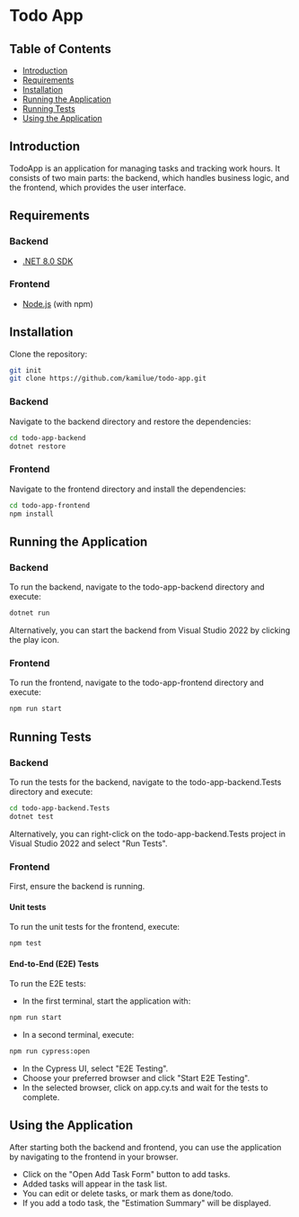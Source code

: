 # Todo App

## Table of Contents

- [Introduction](#introduction)
- [Requirements](#requirements)
- [Installation](#installation)
- [Running the Application](#running-the-application)
- [Running Tests](#running-tests)
- [Using the Application](#using-the-application)

## Introduction

TodoApp is an application for managing tasks and tracking work hours. It consists of two main parts: the backend, which handles business logic, and the frontend, which provides the user interface.

## Requirements

### Backend

- [.NET 8.0 SDK](https://dotnet.microsoft.com/download/dotnet/8.0)

### Frontend

- [Node.js](https://nodejs.org/) (with npm)

## Installation

Clone the repository:

```bash
git init
git clone https://github.com/kamilue/todo-app.git
```

### Backend

Navigate to the backend directory and restore the dependencies:

```bash
cd todo-app-backend
dotnet restore
```

### Frontend

Navigate to the frontend directory and install the dependencies:

```bash
cd todo-app-frontend
npm install
```

## Running the Application

### Backend

To run the backend, navigate to the todo-app-backend directory and execute:

```bash
dotnet run
```

Alternatively, you can start the backend from Visual Studio 2022 by clicking the play icon.

### Frontend

To run the frontend, navigate to the todo-app-frontend directory and execute:

```bash
npm run start
```

## Running Tests

### Backend

To run the tests for the backend, navigate to the todo-app-backend.Tests directory and execute:

```bash
cd todo-app-backend.Tests
dotnet test
```

Alternatively, you can right-click on the todo-app-backend.Tests project in Visual Studio 2022 and select "Run Tests".

### Frontend

First, ensure the backend is running.

#### Unit tests

To run the unit tests for the frontend, execute:

```bash
npm test
```

#### End-to-End (E2E) Tests

To run the E2E tests:

- In the first terminal, start the application with:

```bash
npm run start
```

- In a second terminal, execute:

```bash
npm run cypress:open
```

- In the Cypress UI, select "E2E Testing".
- Choose your preferred browser and click "Start E2E Testing".
- In the selected browser, click on app.cy.ts and wait for the tests to complete.

## Using the Application

After starting both the backend and frontend, you can use the application by navigating to the frontend in your browser.

- Click on the "Open Add Task Form" button to add tasks.
- Added tasks will appear in the task list.
- You can edit or delete tasks, or mark them as done/todo.
- If you add a todo task, the "Estimation Summary" will be displayed.
